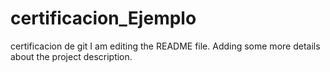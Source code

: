 # certificacion_Ejemplo
certificacion de git 
I am editing the README file. Adding some more details about the project description.
